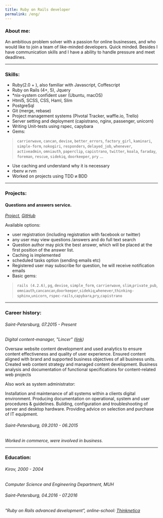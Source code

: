 ```yaml
---
title: Ruby on Rails developer
permalink: /eng/
---
```


### About me:

An ambitious problem solver with a passion for online businesses,
and who would like to join a team of like-minded developers.
Quick minded.
Besides I have communication skills and I have a ability to handle pressure and meet deadlines.

***

### Skills:

* Ruby(2.0 + ), also familiar with Javascript, Coffescript
* Ruby on Rails (4+, 5), Jquery
* *nix-system confident user (Ubuntu, macOS)
* Html5, SCSS, CSS,  Haml, Slim
* PostgreSql
* Git (merge, rebase)
* Project management systems (Pivotal Tracker, waffle.io, Trello)
* Server setting and deployment (capistrano, nginx, passenger, unicorn)
* Writing Unit-tests using rspec, capybara
* Gems:

> `carrierwave`, `cancan`, `devise`, `better_errors`, `factory_girl`, `kaminari`,
  `simple-form`, `nokogiri`, `responders`, `delayed_job`, `whenever`, `activeadmin`,
  `omniauth`, `paperclip`, `capistrano`, `twitter`, `koala`, `faraday`, `foreman`, `rescue`,
  `sidekiq`, `doorkeeper`, `pry` ...

* Use caching and understand why it is necessary
* rbenv и rvm
* Worked on projects using TDD и BDD

***

### Projects:

#### Questions and answers service.

_[Project](http://146.185.136.163/), [GitHub](https://github.com/vlasikhin/QA-Service)_

Available options:

* user registration (including registration with facebook or twitter)
* any user may view questions /answers and  do full text search
* Question author may pick the best answer, which will be placed at the first position of the answer list.
* Caching is implemented
* scheduled  tasks option (sending emails etc)
* Registered user may subscribe for question, he will receive notification emails
* Basic gems:

>`rails (4.2.6)`, `pg`, `devise`, `simple_form`, `carrierwave`, `slim`,`private_pub`,
  `omniauth`,`cancancan`,`doorkeeper`,`sidekiq`,`whenever`,`thinking-sphinx`,`unicorn`,
  `rspec-rails`,`capybara`,`pry`,`capistrano`

***

### Career history:

###### Saint-Petersburg, 07.2015 - Present

_Digital content-manager, "Lincer" ([link](http://lincer.ru/))_

Oversaw website content development and used analytics to ensure content
effectiveness and quality of user experience.
Ensured content aligned with brand and supported business objectives of all business units.
Created web content strategy and managed content development.
Business analysis and documentation of functional specifications for content-related web projects

Also work as system administrator:

Installation and maintenance of all systems within a clients digital environment.
Producing documentation on operational, system and user procedures & guidelines.
Building, configuration and troubleshooting of server and desktop hardware.
Providing advice on selection and purchase of IT equipment.

###### Saint-Petersburg, 09.2010 - 06.2015

_Worked in commerce, were involved in business._

***

### Education:

###### Kirov, 2000 - 2004

_Computer Science and Engineering Department, MUH_

###### Saint-Petersburg, 04.2016 - 07.2016
_"Ruby on Rails advanced development", online-school: [Thinknetica](http://thinknetica.com/)_